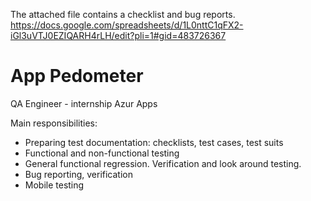The attached file contains a checklist and bug reports.
https://docs.google.com/spreadsheets/d/1L0nttC1qFX2-iGl3uVTJ0EZIQARH4rLH/edit?pli=1#gid=483726367

# App Pedometer
QA Engineer - internship
Azur Apps

Main responsibilities:
- Preparing test documentation: checklists, test cases, test suits
- Functional and non-functional testing
- General functional regression. Verification and look around testing.
- Bug reporting, verification
- Mobile testing
